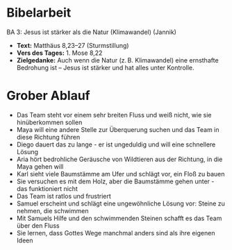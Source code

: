 # Bibelarbeit
BA 3: Jesus ist stärker als die Natur (Klimawandel) (Jannik)
- **Text:** Matthäus 8,23–27 (Sturmstillung)
- **Vers des Tages:** 1. Mose 8,22
- **Zielgedanke:** Auch wenn die Natur (z. B. Klimawandel) eine ernsthafte Bedrohung ist – Jesus ist stärker und hat alles unter Kontrolle.

# Grober Ablauf

- Das Team steht vor einem sehr breiten Fluss und weiß nicht, wie sie hinüberkommen sollen
- Maya will eine andere Stelle zur Überquerung suchen und das Team in diese Richtung führen
- Diego dauert das zu lange - er ist ungeduldig und will eine schnellere Lösung
- Aria hört bedrohliche Geräusche von Wildtieren aus der Richtung, in die Maya gehen will
- Karl sieht viele Baumstämme am Ufer und schlägt vor, ein Floß zu bauen
- Sie versuchen es mit dem Holz, aber die Baumstämme gehen unter - das funktioniert nicht
- Das Team ist ratlos und frustriert
- Samuel erscheint und schlägt eine ungewöhnliche Lösung vor: Steine zu nehmen, die schwimmen
- Mit Samuels Hilfe und den schwimmenden Steinen schafft es das Team über den Fluss
- Sie lernen, dass Gottes Wege manchmal anders sind als ihre eigenen Ideen
